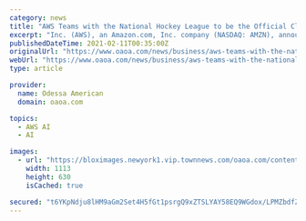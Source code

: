 ```yaml
---
category: news
title: "AWS Teams with the National Hockey League to be the Official Cloud Infrastructure Provider of the NHL"
excerpt: "Inc. (AWS), an Amazon.com, Inc. company (NASDAQ: AMZN), announced that it has entered into an agreement with the National Hockey League (NHL) to become the Official Cloud, Artificial Intelligence ..."
publishedDateTime: 2021-02-11T00:35:00Z
originalUrl: "https://www.oaoa.com/news/business/aws-teams-with-the-national-hockey-league-to-be-the-official-cloud-infrastructure-provider-of/article_5d669df9-e4ae-591e-804c-ec535bb36dc3.html"
webUrl: "https://www.oaoa.com/news/business/aws-teams-with-the-national-hockey-league-to-be-the-official-cloud-infrastructure-provider-of/article_5d669df9-e4ae-591e-804c-ec535bb36dc3.html"
type: article

provider:
  name: Odessa American
  domain: oaoa.com

topics:
  - AWS AI
  - AI

images:
  - url: "https://bloximages.newyork1.vip.townnews.com/oaoa.com/content/tncms/assets/v3/editorial/f/21/f21472c2-ae4d-52c2-854f-66e743c5bf49/602477d7c89d5.image.jpg?resize=1113%2C630"
    width: 1113
    height: 630
    isCached: true

secured: "t6YKpNdju8lHM9aGm2Set4H5fGt1psrgQ9xZTSLYAY58EQ9WGdox/LPMZbdfZvlya3hfLhhdErrdhjsD3lurRuqPfis4DylXyQqhck91Vm5yg94RO/MbjDwv34JQcdq2b6ZTiTCqu3fMkpR/kzl3HuXaqdwir5PggGVMdTUon2MTs6dpegQcS1WyKdmklSBHdHrh4qh9gSVeZuNiZI/G8un75mNi3jIwKLP2QjkzrX53pTXEJM/3mPkq4ZDC28qBSXkWQrmoDwd8bKXgOhyVjKGa2mVF21GRX2bTGdrDYkbgRFzVhaOHpVDDGCFavXrLazq73DKXBCZPjlR5ZUSk56hC0wCG/w8Avn3GGqGOBXU=;F+2WYc8Cup68fl0zaBZfAA=="
---
```


